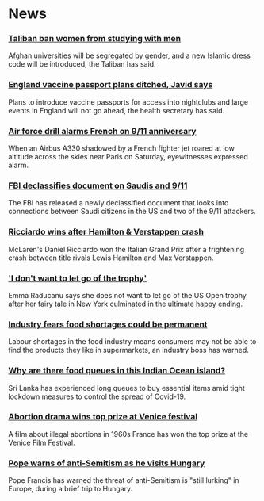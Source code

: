 # News
### [Taliban ban women from studying with men](https://www.bbc.com/news/world-asia-58537081)
Afghan universities will be segregated by gender, and a new Islamic dress code will be introduced, the Taliban has said.
### [England vaccine passport plans ditched, Javid says](https://www.bbc.com/news/uk-58535258)
Plans to introduce vaccine passports for access into nightclubs and large events in England will not go ahead, the health secretary has said.
### [Air force drill alarms French on 9/11 anniversary](https://www.bbc.com/news/world-europe-58536534)
When an Airbus A330 shadowed by a French fighter jet roared at low altitude across the skies near Paris on Saturday, eyewitnesses expressed alarm.
### [FBI declassifies document on Saudis and 9/11](https://www.bbc.com/news/world-us-canada-58533538)
The FBI has released a newly declassified document that looks into connections between Saudi citizens in the US and two of the 9/11 attackers.
### [Ricciardo wins after Hamilton & Verstappen crash](https://www.bbc.com/sport/formula1/58537637)
McLaren's Daniel Ricciardo won the Italian Grand Prix after a frightening crash between title rivals Lewis Hamilton and Max Verstappen. 
### ['I don't want to let go of the trophy'](https://www.bbc.com/sport/tennis/58533776)
Emma Raducanu says she does not want to let go of the US Open trophy after her fairy tale in New York culminated in the ultimate happy ending.
### [Industry fears food shortages could be permanent](https://www.bbc.com/news/business-58519997)
Labour shortages in the food industry means consumers may not be able to find the products they like in supermarkets, an industry boss has warned. 
### [Why are there food queues in this Indian Ocean island?](https://www.bbc.com/news/world-asia-pacific-58485674)
Sri Lanka has experienced long queues to buy essential items amid tight lockdown measures to control the spread of Covid-19.
### [Abortion drama wins top prize at Venice festival](https://www.bbc.com/news/entertainment-arts-58533531)
A film about illegal abortions in 1960s France has won the top prize at the Venice Film Festival.
### [Pope warns of anti-Semitism as he visits Hungary](https://www.bbc.com/news/world-europe-58533533)
Pope Francis has warned the threat of anti-Semitism is "still lurking" in Europe, during a brief trip to Hungary.
